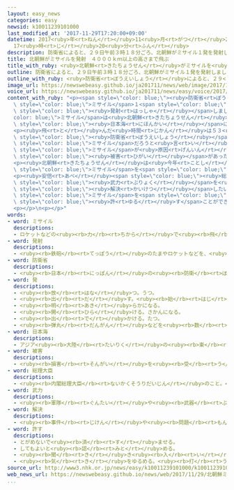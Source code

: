 ```yaml
---
layout: easy_news
categories: easy
newsid: k10011239101000
last_modified_at: '2017-11-29T17:20:00+09:00'
datetime: 2017<ruby>年<rt>ねん</rt></ruby>11<ruby>月<rt>がつ</rt></ruby>29<ruby>日<rt>にち</rt></ruby>
  17<ruby>時<rt>じ</rt></ruby>20<ruby>分<rt>ふん</rt></ruby>
description: 防衛省によると、２９日午前３時１８分ごろ、北朝鮮がミサイル１発を発射しました。
title: 北朝鮮がミサイルを発射　４０００ｋｍ以上の高さまで飛ぶ
title_with_ruby: <ruby>北朝鮮<rt>きたちょうせん</rt></ruby>がミサイルを<ruby>発射<rt>はっしゃ</rt></ruby>　４０００ｋｍ<ruby>以上<rt>いじょう</rt></ruby>の<ruby>高<rt>たか</rt></ruby>さまで<ruby>飛<rt>と</rt></ruby>ぶ
outline: 防衛省によると、２９日午前３時１８分ごろ、北朝鮮がミサイル１発を発射しました。
outline_with_ruby: <ruby>防衛省<rt>ぼうえいしょう</rt></ruby>によると、２９<ruby>日<rt>にち</rt></ruby><ruby>午前<rt>ごぜん</rt></ruby>３<ruby>時<rt>じ</rt></ruby>１８<ruby>分<rt>ふん</rt></ruby>ごろ、<ruby>北朝鮮<rt>きたちょうせん</rt></ruby>がミサイル１<ruby>発<rt>ぱつ</rt></ruby>を<ruby>発射<rt>はっしゃ</rt></ruby>しました。
image_url: https://newswebeasy.github.io/ja201711/news/web/image/2017/11/29/K10011239101_1711290603_1711290603_01_02.jpg
voice_url: https://newswebeasy.github.io/ja201711/news/easy/voice/2017/11/29/k10011239101000.mp3
content_with_ruby: "<p><span style=\"color: blue;\"><ruby>防衛省<rt>ぼうえいしょう</rt></ruby></span>によると、２９<ruby>日<rt>にち</rt></ruby><ruby>午前<rt>ごぜん</rt></ruby>３<ruby>時<rt>じ</rt></ruby>１８<ruby>分<rt>ふん</rt></ruby>ごろ、<ruby>北朝鮮<rt>きたちょうせん</rt></ruby>が<span\
  \ style=\"color: blue;\">ミサイル</span>１<span style=\"color: blue;\"><ruby>発<rt>ぱつ</rt></ruby></span>を<span\
  \ style=\"color: blue;\"><ruby>発射<rt>はっしゃ</rt></ruby></span>しました。<span style=\"\
  color: blue;\">ミサイル</span>は<ruby>北朝鮮<rt>きたちょうせん</rt></ruby>の<ruby>西側<rt>にしがわ</rt></ruby>の<ruby>海岸<rt>かいがん</rt></ruby>から<span\
  \ style=\"color: blue;\"><ruby>日本海<rt>にほんかい</rt></ruby></span>に<ruby>向<rt>む</rt></ruby>かって１０００ｋｍぐらい<ruby>飛<rt>と</rt></ruby>びました。そして、<ruby>青森県<rt>あおもりけん</rt></ruby>から２５０ｋｍの<ruby>海<rt>うみ</rt></ruby>に<ruby>落<rt>お</rt></ruby>ちました。</p>\n\
  <p><ruby>飛<rt>と</rt></ruby>んだ<ruby>時間<rt>じかん</rt></ruby>は５３<ruby>分<rt>ぷん</rt></ruby>ぐらいで、<ruby>高<rt>たか</rt></ruby>さは<ruby>今<rt>いま</rt></ruby>まででいちばん<ruby>高<rt>たか</rt></ruby>い４０００ｋｍ<ruby>以上<rt>いじょう</rt></ruby>だったと<ruby>考<rt>かんが</rt></ruby>えられています。<span\
  \ style=\"color: blue;\"><ruby>防衛省<rt>ぼうえいしょう</rt></ruby></span>は、これはとても<ruby>遠<rt>とお</rt></ruby>くまで<ruby>飛<rt>と</rt></ruby>ぶＩＣＢＭという<span\
  \ style=\"color: blue;\">ミサイル</span>だろうと<ruby>言<rt>い</rt></ruby>っています。</p>\n<p>この<span\
  \ style=\"color: blue;\">ミサイル</span>が<ruby>原因<rt>げんいん</rt></ruby>で、<ruby>船<rt>ふね</rt></ruby>や<ruby>飛行機<rt>ひこうき</rt></ruby>などに<span\
  \ style=\"color: blue;\"><ruby>被害<rt>ひがい</rt></ruby></span>があったという<ruby>連絡<rt>れんらく</rt></ruby>はありません。</p>\n\
  <p><ruby>北朝鮮<rt>きたちょうせん</rt></ruby>は<ruby>今年<rt>ことし</rt></ruby>９<ruby>月<rt>がつ</rt></ruby>１５<ruby>日<rt>にち</rt></ruby>にも<span\
  \ style=\"color: blue;\">ミサイル</span>を<span style=\"color: blue;\"><ruby>発射<rt>はっしゃ</rt></ruby></span>しました。</p>\n\
  <p><ruby>安倍<rt>あべ</rt></ruby><span style=\"color: blue;\"><ruby>総理大臣<rt>そうりだいじん</rt></ruby></span>は「<ruby>世界<rt>せかい</rt></ruby>の<ruby>国<rt>くに</rt></ruby>は、<ruby>北朝鮮<rt>きたちょうせん</rt></ruby>の<ruby>問題<rt>もんだい</rt></ruby>を<span\
  \ style=\"color: blue;\"><ruby>武力<rt>ぶりょく</rt></ruby></span>を<ruby>使<rt>つか</rt></ruby>わないで<span\
  \ style=\"color: blue;\"><ruby>解決<rt>かいけつ</rt></ruby></span>したいと<ruby>考<rt>かんが</rt></ruby>えています。しかし、<ruby>北朝鮮<rt>きたちょうせん</rt></ruby>は<span\
  \ style=\"color: blue;\">ミサイル</span>を<span style=\"color: blue;\"><ruby>発射<rt>はっしゃ</rt></ruby></span>しました。<ruby>決<rt>けっ</rt></ruby>して<span\
  \ style=\"color: blue;\"><ruby>許<rt>ゆる</rt></ruby>す</span>ことができません」と<ruby>言<rt>い</rt></ruby>いました。</p>\n\
  <p></p>\n<p></p>"
words:
- word: ミサイル
  descriptions:
  - ロケットなどの<ruby><rb>力</rb><rt>ちから</rt></ruby>で<ruby><rb>飛</rb><rt>と</rt></ruby>び、<ruby><rb>誘導</rb><rt>ゆうどう</rt></ruby><ruby><rb>装置</rb><rt>そうち</rt></ruby>によって、<ruby><rb>目標</rb><rt>もくひょう</rt></ruby>をとらえる<ruby><rb>爆弾</rb><rt>ばくだん</rt></ruby>。<ruby><rb>誘導弾</rb><rt>ゆうどうだん</rt></ruby>。
- word: 発射
  descriptions:
  - <ruby><rb>鉄砲</rb><rt>てっぽう</rt></ruby>のたまやロケットなどを、<ruby><rb>打</rb><rt>う</rt></ruby>ち<ruby><rb>出</rb><rt>だ</rt></ruby>すこと。
- word: 防衛省
  descriptions:
  - <ruby><rb>日本</rb><rt>にっぽん</rt></ruby>の<ruby><rb>防衛</rb><rt>ぼうえい</rt></ruby>を<ruby><rb>受</rb><rt>う</rt></ruby>け<ruby><rb>持</rb><rt>も</rt></ruby>ち、<ruby><rb>自衛隊</rb><rt>じえいたい</rt></ruby>を<ruby><rb>取</rb><rt>と</rt></ruby>り<ruby><rb>仕切</rb><rt>しき</rt></ruby>る<ruby><rb>役所</rb><rt>やくしょ</rt></ruby>。
- word: 発
  descriptions:
  - <ruby><rb>放</rb><rt>はな</rt></ruby>つ。うつ。
  - <ruby><rb>出</rb><rt>だ</rt></ruby>す。<ruby><rb>始</rb><rt>はじ</rt></ruby>める。
  - <ruby><rb>明</rb><rt>あき</rt></ruby>らかになる。
  - <ruby><rb>開</rb><rt>ひら</rt></ruby>ける。さかんになる。
  - <ruby><rb>出</rb><rt>で</rt></ruby>かける。たつ。
  - <ruby><rb>弾丸</rb><rt>だんがん</rt></ruby>などを<ruby><rb>数</rb><rt>かぞ</rt></ruby>えることば。
- word: 日本海
  descriptions:
  - アジア<ruby><rb>大陸</rb><rt>たいりく</rt></ruby>の<ruby><rb>東</rb><rt>ひがし</rt></ruby>と<ruby><rb>日本列島</rb><rt>にほんれっとう</rt></ruby>にはさまれた<ruby><rb>海</rb><rt>うみ</rt></ruby>。
- word: 被害
  descriptions:
  - <ruby><rb>損害</rb><rt>そんがい</rt></ruby>を<ruby><rb>受</rb><rt>う</rt></ruby>けること。また、<ruby><rb>受</rb><rt>う</rt></ruby>けた<ruby><rb>害</rb><rt>がい</rt></ruby>。
- word: 総理大臣
  descriptions:
  - <ruby><rb>内閣総理大臣</rb><rt>ないかくそうりだいじん</rt></ruby>のこと。<ruby><rb>内閣</rb><rt>ないかく</rt></ruby>の<ruby><rb>最高責任者</rb><rt>さいこうせきにんしゃ</rt></ruby>で、<ruby><rb>国会議員</rb><rt>こっかいぎいん</rt></ruby>の<ruby><rb>中</rb><rt>なか</rt></ruby>から<ruby><rb>議員</rb><rt>ぎいん</rt></ruby>が<ruby><rb>選</rb><rt>えら</rt></ruby>び、<ruby><rb>天皇</rb><rt>てんのう</rt></ruby>が<ruby><rb>認</rb><rt>みと</rt></ruby>めて<ruby><rb>決</rb><rt>き</rt></ruby>まる。<ruby><rb>首相</rb><rt>しゅしょう</rt></ruby>。<ruby><rb>総理</rb><rt>そうり</rt></ruby>。
- word: 武力
  descriptions:
  - <ruby><rb>軍隊</rb><rt>ぐんたい</rt></ruby>や<ruby><rb>武器</rb><rt>ぶき</rt></ruby>の<ruby><rb>力</rb><rt>ちから</rt></ruby>。
- word: 解決
  descriptions:
  - <ruby><rb>事件</rb><rt>じけん</rt></ruby>や<ruby><rb>問題</rb><rt>もんだい</rt></ruby>がうまくかたづくこと。
- word: 許す
  descriptions:
  - とがめないで<ruby><rb>済</rb><rt>す</rt></ruby>ませる。
  - してもよいと<ruby><rb>認</rb><rt>みと</rt></ruby>める。
  - <ruby><rb>聞</rb><rt>き</rt></ruby>き<ruby><rb>入</rb><rt>い</rt></ruby>れる。<ruby><rb>受</rb><rt>う</rt></ruby>け<ruby><rb>入</rb><rt>い</rt></ruby>れる。
  - <ruby><rb>気</rb><rt>き</rt></ruby>をゆるめる。<ruby><rb>打</rb><rt>う</rt></ruby>ち<ruby><rb>解</rb><rt>と</rt></ruby>ける。
source_url: http://www3.nhk.or.jp/news/easy/k10011239101000/k10011239101000.html
web_news_url: https://newswebeasy.github.io/news/web/2017/11/29/北朝鮮ミサイルはICBMか-高度4000キロ超-防衛省
...
```

